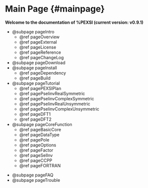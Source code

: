 Main Page           {#mainpage}
=========

**Welcome to the documentation of %PEXSI (current version: v0.9.1)**

- @subpage pageIntro
  - @ref pageOverview
  - @ref pageExternal
  - @ref pageLicense
  - @ref pageReference
  - @ref pageChangeLog
- @subpage pageDownload
- @subpage pageInstall
  - @ref pageDependency
  - @ref pageBuild
- @subpage pageTutorial
  - @ref pagePEXSIPlan
  - @ref pagePselinvRealSymmetric
  - @ref pagePselinvComplexSymmetric
  - @ref pagePselinvRealUnsymmetric
  - @ref pagePselinvComplexUnsymmetric
  - @ref pageDFT1
  - @ref pageDFT2
- @subpage pageCoreFunction
  - @ref pageBasicCore
  - @ref pageDataType
  - @ref pagePole
  - @ref pageOptions
  - @ref pageFactor
  - @ref pageSelInv
  - @ref pageCCPP
  - @ref pageFORTRAN
<!--
- @subpage pageUtility
  - @ref pageDataIO
  - @ref pageConvert
- @subpage pageTODO
-->
- @subpage pageFAQ
- @subpage pageTrouble

